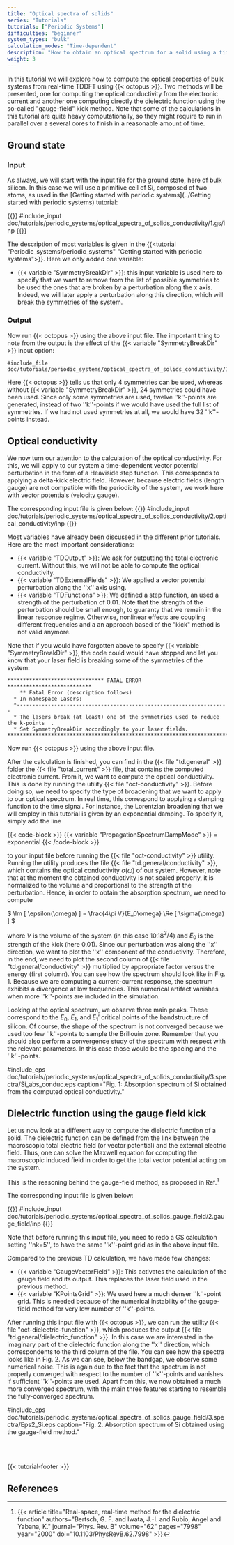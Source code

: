 ```yaml
---
title: "Optical spectra of solids"
series: "Tutorials"
tutorials: ["Periodic Systems"]
difficulties: "beginner"
system_types: "bulk"
calculation_modes: "Time-dependent"
description: "How to obtain an optical spectrum for a solid using a time-dependent calculation."
weight: 3
---
```



In this tutorial we will explore how to compute the optical properties of bulk systems from real-time TDDFT using {{< octopus >}}. Two methods will be presented, one for computing the optical conductivity from the electronic current and another one computing directly the dielectric function using the so-called "gauge-field" kick method. Note that some of the calculations in this tutorial are quite heavy computationally, so they might require to run in parallel over a several cores to finish in a reasonable amount of time.

##  Ground state   

###  Input  

As always, we will start with the input file for the ground state, here of bulk silicon. In this case we will use a primitive cell of Si, composed of two atoms, as used in the [Getting started with periodic systems](../Getting started with periodic systems) tutorial:

{{<code-block >}}
#include_input doc/tutorials/periodic_systems/optical_spectra_of_solids_conductivity/1.gs/inp
{{</code-block >}}

The description of most variables is given in the {{<tutorial "Periodic_systems/periodic_systems" "Getting started with periodic systems">}}. Here we only added one variable:

* {{< variable "SymmetryBreakDir" >}}: this input variable is used here to specify that we want to remove from the list of possible symmetries to be used the ones that are broken by a perturbation along the x axis. Indeed, we will later apply a perturbation along this direction, which will break the symmetries of the system.

###  Output   

Now run {{< octopus >}} using the above input file. The important thing to note from the output is the effect of the {{< variable "SymmetryBreakDir" >}} input option:

```text
#include_file doc/tutorials/periodic_systems/optical_spectra_of_solids_conductivity/1.gs/Symmetries.txt
```


Here {{< octopus >}} tells us that only 4 symmetries can be used, whereas without {{< variable "SymmetryBreakDir" >}}, 24 symmetries could have been used. Since only some symmetries are used, twelve ''k''-points are generated, instead of two ''k''-points if we would have used the full list of symmetries. If we had not used symmetries at all, we would have 32 ''k''-points instead.

##  Optical conductivity  

We now turn our attention to the calculation of the optical conductivity. For this, we will apply to our system a time-dependent vector potential perturbation in the form of a Heaviside step function. This corresponds to applying a delta-kick electric field. However, because electric fields (length gauge) are not compatible with the periodicity of the system, we work here with vector potentials (velocity gauge).

The corresponding input file is given below:
{{<code-block >}}
#include_input doc/tutorials/periodic_systems/optical_spectra_of_solids_conductivity/2.optical_conductivity/inp
{{</code-block >}}


Most variables have already been discussed in the different prior tutorials. Here are the most important considerations:
* {{< variable "TDOutput" >}}: We ask for outputting the total electronic current. Without this, we will not be able to compute the optical conductivity.
* {{< variable "TDExternalFields" >}}: We applied a vector potential perturbation along the ''x'' axis using.
* {{< variable "TDFunctions" >}}: We defined a step function, an used a strength of the perturbation of 0.01. Note that the strength of the perturbation should be small enough, to guaranty that we remain in the linear response regime. Otherwise, nonlinear effects are coupling different frequencies and a an approach based of the "kick" method is not valid anymore.

Note that if you would have forgotten above to specify {{< variable "SymmetryBreakDir" >}}, the code could would have stopped and let you know that your laser field is breaking some of the symmetries of the system:
```text
******************************* FATAL ERROR ***************************
    ** Fatal Error (description follows)
  * In namespace Lasers:
  *--------------------------------------------------------------------
  * The lasers break (at least) one of the symmetries used to reduce the k-points  .
  * Set SymmetryBreakDir accordingly to your laser fields.
***********************************************************************
```

Now run {{< octopus >}} using the above input file. 

After the calculation is finished, you can find in the {{< file "td.general" >}} folder the {{< file "total_current" >}} file, that contains the computed electronic current. From it, we want to compute the optical conductivity. This is done by running the utility {{< file "oct-conductivity" >}}. 
Before doing so, we need to specify the type of broadening that we want to apply to our optical spectrum. In real time, this correspond to applying a damping function to the time signal. For instance, the Lorentzian broadening that we will employ in this tutorial is given by an exponential damping.
To specify it, simply add the line

{{< code-block >}}
  {{< variable "PropagationSpectrumDampMode" >}} = exponential
{{< /code-block >}}


to your input file before running the {{< file "oct-conductivity" >}} utility.
Running the utility produces the file {{< file "td.general/conductivity" >}}, which contains the optical conductivity $\sigma(\omega)$ of our system.
However, note that at the moment the obtained conductivity is not scaled properly, it is normalized to the volume and proportional to the strength of the perturbation.
Hence, in order to obtain the absorption spectrum, we need to compute

$ \Im [ \epsilon(\omega) ] = \frac{4\pi V}{E_0\omega} \Re [ \sigma(\omega)  ] $

where $V$ is the volume of the system (in this case 10.18$^{3}/4$) and $E_0$ is the strength of the kick (here 0.01). Since our perturbation was along the ''x'' direction, we want to plot the ''x'' component of the conductivity. Therefore, in the end, we need to plot the second column of {{< file "td.general/conductivity" >}} multiplied by appropriate factor versus the energy (first column). You can see how the spectrum should look like in Fig. 1. Because we are computing a current-current response, the spectrum exhibits a divergence at low frequencies. This numerical artifact vanishes when more ''k''-points are included in the simulation.

Looking at the optical spectrum, we observe three main peaks. These correspond to the $E_0$, $E_1$, and $E_1'$ critical points of the bandstructure of silicon. Of course, the shape of the spectrum is not converged because we used too few ''k''-points to sample the Brillouin zone. Remember that you should also perform a convergence study of the spectrum with respect with the relevant parameters. In this case those would be the spacing and the ''k''-points.

#include_eps doc/tutorials/periodic_systems/optical_spectra_of_solids_conductivity/3.spectra/Si_abs_conduc.eps caption="Fig. 1: Absorption spectrum of Si obtained from the computed optical conductivity."


##  Dielectric function using the gauge field kick  

Let us now look at a different way to compute the dielectric function of a solid.
The dielectric function can be defined from the link between the macroscopic total electric field (or vector potential) and the external electric field.
Thus, one can solve the Maxwell equation for computing the macroscopic induced field in order to get the total vector potential acting on the system. 

This is the reasoning behind the gauge-field method, as proposed in Ref.[^footnote-1]

The corresponding input file is given below:

{{<code-block >}}
#include_input doc/tutorials/periodic_systems/optical_spectra_of_solids_gauge_field/2.gauge_field/inp
{{</code-block >}}

Note that before running this input file, you need to redo a GS calculation setting ''nk=5'', to have the same ''k''-point grid as in the above input file.

Compared to the previous TD calculation, we have made few changes:
* {{< variable "GaugeVectorField" >}}: This activates the calculation of the gauge field and its output. This replaces the laser field used in the previous method. 
* {{< variable "KPointsGrid" >}}: We used here a much denser ''k''-point grid. This is needed because of the numerical instability of the gauge-field method for very low number of ''k''-points.

After running this input file with {{< octopus >}}, we can run the utility {{< file "oct-dielectric-function" >}}, which produces the output {{< file "td.general/dielectric_function" >}}. In this case we are interested in the imaginary part of the dielectric function along the ''x'' direction, which correspondents to the third column of the file. You can see how the spectra looks like in Fig. 2.
As we can see, below the bandgap, we observe some numerical noise. This is again due to the fact that the spectrum is not properly converged with respect to the number of ''k''-points and vanishes if sufficient ''k''-points are used.
Apart from this, we now obtained a much more converged spectrum, with the main three features starting to resemble the fully-converged spectrum.

#include_eps doc/tutorials/periodic_systems/optical_spectra_of_solids_gauge_field/3.spectra/Eps2_Si.eps caption="Fig. 2. Absorption spectrum of Si obtained using the gauge-field method."

</br></br>

{{< tutorial-footer >}}
##  References   

[^footnote-1]: {{< article title="Real-space, real-time method for the dielectric function" authors="Bertsch, G. F. and Iwata, J.-I. and Rubio, Angel and Yabana, K." journal="Phys. Rev. B" volume="62" pages="7998" year="2000" doi="10.1103/PhysRevB.62.7998" >}}

